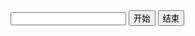   <!DOCTYPE html>
  <html lang="en">
  <head>
      <meta charset="UTF-8">
      <title>定时器示例</title>
  </head>
  <body>

  <input type="text" id="result">

  <input type="button" value="开始" onclick="start()">
  <input type="button" value="结束"  onclick="stop()">

  <script>
      // write your code here
    var c=0;
    var t;
    var timer_is_on=0;
    function timedCount(){
        document.getElementById('result').value=c;
        c=c+1;
        t=setTimeout(function(){timedCount()},1000);
    }
    function start(){
        if (!timer_is_on){
            timer_is_on=1;
            timedCount();
        }
    }
    function stop(){
        clearTimeout(t);
        timer_is_on=0;
    }
  </script>
  </body>
  </html>
